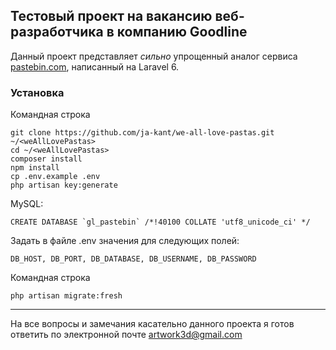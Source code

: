 ## Тестовый проект на вакансию веб-разработчика в компанию Goodline
Данный проект представляет *сильно* упрощенный аналог сервиса [pastebin.com](http://pastebin.com "pastebin.com"), написанный на Laravel 6. 
### Установка
Командная строка

    git clone https://github.com/ja-kant/we-all-love-pastas.git ~/<weAllLovePastas>
	cd ~/<weAllLovePastas>
	composer install
	npm install
	cp .env.example .env
	php artisan key:generate

MySQL:

    CREATE DATABASE `gl_pastebin` /*!40100 COLLATE 'utf8_unicode_ci' */

Задать в файле .env значения для следующих полей:

    DB_HOST, DB_PORT, DB_DATABASE, DB_USERNAME, DB_PASSWORD

Командная строка

    php artisan migrate:fresh

------------
На все вопросы и замечания касательно данного проекта я готов ответить по электронной почте [artwork3d@gmail.com](mailto:artwork3d@gmail.com "artwork3d@gmail.com")
